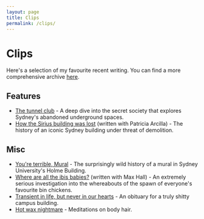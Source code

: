 ```yaml
---
layout: page
title: Clips
permalink: /clips/
---
```


# Clips #

Here's a selection of my favourite recent writing. You can find a more comprehensive archive [here](http://honisoit.com/author/samlangford).



## Features ##

+ [The tunnel club](http://honisoit.com/2016/10/the-tunnel-club/) - A deep dive into the secret society that explores Sydney's abandoned underground spaces.
+ [How the Sirius building was lost](http://honisoit.com/2016/08/how-the-sirius-building-was-lost/) (written with Patricia Arcilla) - The history of an iconic Sydney building under threat of demolition.


## Misc ##

+ [You're terrible, Mural](http://honisoit.com/2016/10/youre-terrible-mural/) - The surprisingly wild history of a mural in Sydney University's Holme Building.
+ [Where are all the ibis babies?](http://honisoit.com/2015/08/where-are-all-the-ibis-babies/) (written with Max Hall) - An extremely serious investigation into the whereabouts of the spawn of everyone's favourite bin chickens.
+ [Transient in life, but never in our hearts](http://honisoit.com/2016/02/transient-in-life-but-never-in-our-hearts/) - An obituary for a truly shitty campus building.
+ [Hot wax nightmare](http://honisoit.com/2015/04/hot-wax-nightmare/) - Meditations on body hair.
